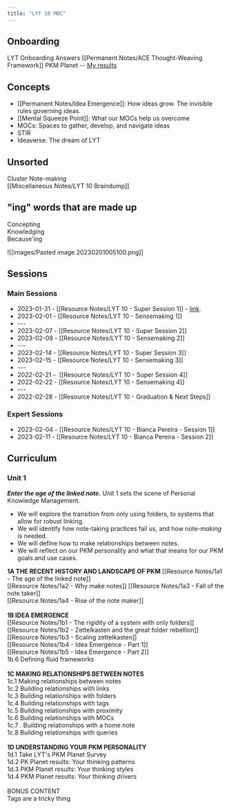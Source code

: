 ```yaml
---
title: "LYT 10 MOC"
---
```

## Onboarding 
LYT Onboarding Answers 
[[Permanent Notes/ACE Thought-Weaving Framework]]
PKM Planet -- [My results](https://www.guidedtrack.com/programs/2tg920z/run?FirstName=Bianca&LastName=Aguilar&DRIVER_memory=17&DRIVER_idea=41&DRIVER_output=34&DRIVER_productivity=19&DRIVER_improvement=33&DRIVER_relationship=15&STYLE_topdown=3&STYLE_bottomup=11) 

## Concepts 
- [[Permanent Notes/Idea Emergence]]: How ideas grow. The invisible rules governing ideas. 
- [[Mental Squeeze Point]]: What our MOCs help us overcome
- MOCs: Spaces to gather, develop, and navigate ideas
- STIR 
- Ideaverse: The dream of LYT

## Unsorted 
Cluster
Note-making  
[[Miscellaneous Notes/LYT 10 Braindump]]

  
## "ing" words that are made up  
Concepting  
Knowledging  
Because'ing  

![[images/Pasted image 20230201005100.png]]
  
  
## Sessions   
### Main Sessions
- 2023-01-31 - [[Resource Notes/LYT 10 - Super Session 1]] - [link]([https://community.linkingyourthinking.com/c/lyt-10-events-recordings/super-session-1](https://community.linkingyourthinking.com/c/lyt-10-events-recordings/super-session-1)).  
- 2023-02-01 - [[Resource Notes/LYT 10 - Sensemaking 1]]    
- ---    
- 2023-02-07 - [[Resource Notes/LYT 10 - Super Session 2]]    
- 2023-02-08 - [[Resource Notes/LYT 10 - Sensemaking 2]]    
- ---    
- 2023-02-14 - [[Resource Notes/LYT 10 - Super Session 3]]    
- 2023-02-15 - [[Resource Notes/LYT 10 - Sensemaking 3]]    
- ---    
- 2022-02-21 -  [[Resource Notes/LYT 10 - Super Session 4]]    
- 2022-02-22 - [[Resource Notes/LYT 10 - Sensemaking 4]]    
- ---    
- 2022-02-28 - [[Resource Notes/LYT 10 - Graduation & Next Steps]]    

### Expert Sessions
- 2023-02-04 - [[Resource Notes/LYT 10 - Bianca Pereira - Session 1]]
- 2023-02-11 - [[Resource Notes/LYT 10 - Bianca Pereira - Session 2]]
   
## Curriculum    
### Unit 1
***Enter the age of the linked note.*** Unit 1 sets the scene of Personal Knowledge Management.

-   We will explore the transition from only using folders, to systems that allow for robust linking.
-   We will identify how note-taking practices fail us, and how note-*making* is needed.
-   We will define how to make relationships between notes.
-  We will reflect on our PKM personality and what that means for our PKM goals and use cases.

**1A THE RECENT HISTORY AND LANDSCAPE OF PKM** 
[[Resource Notes/1a1 - The age of the linked note]]    
[[Resource Notes/1a2 - Why make notes]] 
[[Resource Notes/1a3 - Fall of the note taker]]    
[[Resource Notes/1a4 - Rise of the note maker]]  
   
**1B IDEA EMERGENCE**    
[[Resource Notes/1b1 - The rigidity of a system with only folders]]    
[[Resource Notes/1b2 - Zettelkasten and the great folder rebellion]]    
[[Resource Notes/1b3 - Scaling zettelkasten]]    
[[Resource Notes/1b4 - Idea Emergence - Part 1]]    
[[Resource Notes/1b5 - Idea Emergence - Part 2]]    
1b.6 Defining fluid frameworks    
   
**1C MAKING RELATIONSHIPS BETWEEN NOTES**    
1c.1 Making relationships between notes    
1c.2 Building relationships with links    
1c.3 Building relationships with folders    
1c.4 Building relationships with tags    
1c.5 Building relationships with proximity    
1c.6 Building relationships with MOCs    
1c.7 . Building relationships with a home note    
1c.8 Building relationships with queries    
   
**1D UNDERSTANDING YOUR PKM PERSONALITY**    
1d.1 Take LYT's PKM Planet Survey    
1d.2 PK Planet results: Your thinking patterns    
1d.3 PKM Planet results: Your thinking styles    
1d.4 PKM Planet results: Your thinking drivers    
   
BONUS CONTENT    
Tags are a tricky thing